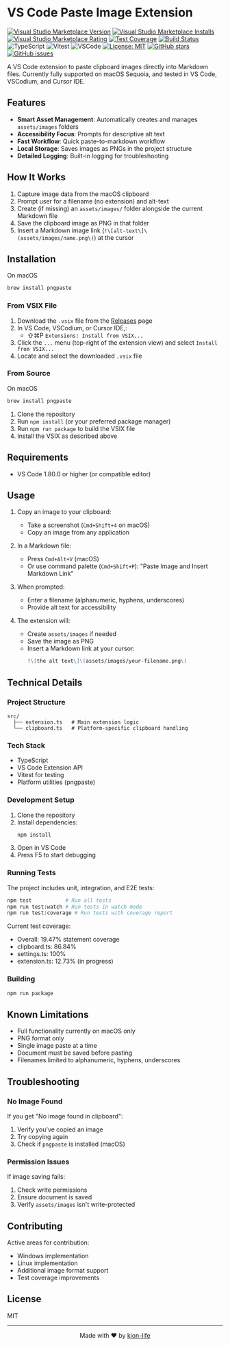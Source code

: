 # VS Code Paste Image Extension

[![Visual Studio Marketplace Version](https://img.shields.io/visual-studio-marketplace/v/kjon-life.vscode-paste-image)](https://marketplace.visualstudio.com/items?itemName=kjon-life.vscode-paste-image)
[![Visual Studio Marketplace Installs](https://img.shields.io/visual-studio-marketplace/i/kjon-life.vscode-paste-image)](https://marketplace.visualstudio.com/items?itemName=kjon-life.vscode-paste-image)
[![Visual Studio Marketplace Rating](https://img.shields.io/visual-studio-marketplace/r/kjon-life.vscode-paste-image)](https://marketplace.visualstudio.com/items?itemName=kjon-life.vscode-paste-image)
[![Test Coverage](https://img.shields.io/codecov/c/github/kjon-life/vscode-paste-image)](https://codecov.io/gh/kjon-life/vscode-paste-image)
[![Build Status](https://img.shields.io/github/actions/workflow/status/kjon-life/vscode-paste-image/ci.yml?branch=main)](https://github.com/kjon-life/vscode-paste-image/actions)
![TypeScript](https://img.shields.io/badge/TypeScript-007ACC?style=flat&logo=typescript&logoColor=white)
![Vitest](https://img.shields.io/badge/Vitest-6E9F18?style=flat&logo=vitest&logoColor=white)
![VSCode](https://img.shields.io/badge/VSCode-007ACC?style=flat&logo=visual-studio-code&logoColor=white)
[![License: MIT](https://img.shields.io/badge/License-MIT-yellow.svg)](https://opensource.org/licenses/MIT)
[![GitHub stars](https://img.shields.io/github/stars/kjon-life/vscode-paste-image)](https://github.com/kjon-life/vscode-paste-image/stargazers)
[![GitHub issues](https://img.shields.io/github/issues/kjon-life/vscode-paste-image)](https://github.com/kjon-life/vscode-paste-image/issues)

A VS Code extension to paste clipboard images directly into Markdown files. Currently fully supported on macOS Sequoia, and tested in VS Code, VSCodium, and Cursor IDE.

## Features

- **Smart Asset Management**: Automatically creates and manages `assets/images` folders
- **Accessibility Focus**: Prompts for descriptive alt text
- **Fast Workflow**: Quick paste-to-markdown workflow
- **Local Storage**: Saves images as PNGs in the project structure
- **Detailed Logging**: Built-in logging for troubleshooting

## How It Works

1. Capture image data from the macOS clipboard
2. Prompt user for a filename (no extension) and alt-text
3. Create (if missing) an `assets/images/` folder alongside the current Markdown file
4. Save the clipboard image as PNG in that folder
5. Insert a Markdown image link (`!\[alt-text\]\(assets/images/name.png\)`) at the cursor

## Installation
On macOS
```bash
brew install pngpaste
```

### From VSIX File

1. Download the `.vsix` file from the [Releases](https://github.com/kjon-life/vscode-paste-image/releases/latest) page
2. In VS Code, VSCodium, or Cursor IDE,:
    - ⇧⌘P `Extensions: Install from VSIX...`
3. Click the `...` menu (top-right of the extension view) and select `Install from VSIX...`
4. Locate and select the downloaded `.vsix` file

### From Source
On macOS
```bash
brew install pngpaste
```
1. Clone the repository
2. Run `npm install` (or your preferred package manager)
3. Run `npm run package` to build the VSIX file
4. Install the VSIX as described above

## Requirements

- VS Code 1.80.0 or higher (or compatible editor)

## Usage

1. Copy an image to your clipboard:
   - Take a screenshot (`Cmd+Shift+4` on macOS)
   - Copy an image from any application

2. In a Markdown file:
   - Press `Cmd+Alt+V` (macOS)
   - Or use command palette (`Cmd+Shift+P`): "Paste Image and Insert Markdown Link"

3. When prompted:
   - Enter a filename (alphanumeric, hyphens, underscores)
   - Provide alt text for accessibility

4. The extension will:
   - Create `assets/images` if needed
   - Save the image as PNG
   - Insert a Markdown link at your cursor:
     ```markdown
     !\[the alt text\]\(assets/images/your-filename.png\)
     ```

## Technical Details

### Project Structure
```
src/
  ├── extension.ts   # Main extension logic
  └── clipboard.ts   # Platform-specific clipboard handling
```

### Tech Stack
- TypeScript
- VS Code Extension API
- Vitest for testing
- Platform utilities (pngpaste)

### Development Setup

1. Clone the repository
2. Install dependencies:
   ```bash
   npm install
   ```
3. Open in VS Code
4. Press F5 to start debugging

### Running Tests

The project includes unit, integration, and E2E tests:

```bash
npm test           # Run all tests
npm run test:watch # Run tests in watch mode
npm run test:coverage # Run tests with coverage report
```

Current test coverage:
- Overall: 19.47% statement coverage
- clipboard.ts: 86.84%
- settings.ts: 100%
- extension.ts: 12.73% (in progress)

### Building

```bash
npm run package
```

## Known Limitations

- Full functionality currently on macOS only
- PNG format only
- Single image paste at a time
- Document must be saved before pasting
- Filenames limited to alphanumeric, hyphens, underscores

## Troubleshooting

### No Image Found
If you get "No image found in clipboard":
1. Verify you've copied an image
2. Try copying again
3. Check if `pngpaste` is installed (macOS)

### Permission Issues
If image saving fails:
1. Check write permissions
2. Ensure document is saved
3. Verify `assets/images` isn't write-protected

## Contributing

Active areas for contribution:
- Windows implementation
- Linux implementation
- Additional image format support
- Test coverage improvements

## License

MIT

---

<div align="center">
Made with ❤️ by <a href="https://github.com/kjon-life">kjon-life</a>
</div>

